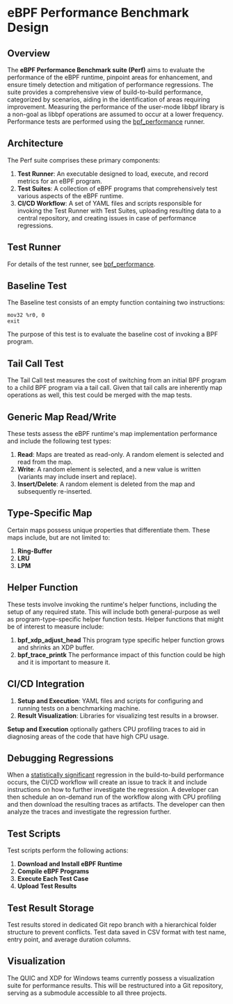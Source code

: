 # eBPF Performance Benchmark Design

## Overview

The **eBPF Performance Benchmark suite (Perf)** aims to evaluate the performance of the eBPF runtime, pinpoint areas for enhancement, and ensure timely detection and mitigation of performance regressions. The suite provides a comprehensive view of build-to-build performance, categorized by scenarios, aiding in the identification of areas requiring improvement. Measuring the performance of the user-mode libbpf library is a non-goal as libbpf operations are assumed to occur at a lower frequency. Performance tests are performed using the [bpf_performance](https://github.com/Alan-Jowett/bpf_performance) runner.

## Architecture

The Perf suite comprises these primary components:

1. **Test Runner**: An executable designed to load, execute, and record metrics for an eBPF program.
2. **Test Suites**: A collection of eBPF programs that comprehensively test various aspects of the eBPF runtime.
3. **CI/CD Workflow**: A set of YAML files and scripts responsible for invoking the Test Runner with Test Suites, uploading resulting data to a central repository, and creating issues in case of performance regressions.

## Test Runner

For details of the test runner, see [bpf_performance](https://github.com/Alan-Jowett/bpf_performance).

## Baseline Test

The Baseline test consists of an empty function containing two instructions:

```assembly
mov32 %r0, 0
exit
```

The purpose of this test is to evaluate the baseline cost of invoking a BPF program.

## Tail Call Test

The Tail Call test measures the cost of switching from an initial BPF program to a child BPF program via a tail call. Given that tail calls are inherently map operations as well, this test could be merged with the map tests.

## Generic Map Read/Write

These tests assess the eBPF runtime's map implementation performance and include the following test types:

1. **Read**: Maps are treated as read-only. A random element is selected and read from the map.
2. **Write**: A random element is selected, and a new value is written (variants may include insert and replace).
3. **Insert/Delete**: A random element is deleted from the map and subsequently re-inserted.

## Type-Specific Map

Certain maps possess unique properties that differentiate them. These maps include, but are not limited to:

1. **Ring-Buffer**
2. **LRU**
3. **LPM**

## Helper Function

These tests involve invoking the runtime's helper functions, including the setup of any required state. This will include both general-purpose as well as program-type-specific helper function tests. Helper functions that might be of interest to measure include:
1. **bpf_xdp_adjust_head** This program type specific helper function grows and shrinks an XDP buffer.
2. **bpf_trace_printk** The performance impact of this function could be high and it is important to measure it.

## CI/CD Integration

1. **Setup and Execution**: YAML files and scripts for configuring and running tests on a benchmarking machine.
2. **Result Visualization**: Libraries for visualizing test results in a browser.

**Setup and Execution** optionally gathers CPU profiling traces to aid in diagnosing areas of the code that have high CPU usage.

## Debugging Regressions

When a [statistically significant](https://en.wikipedia.org/wiki/Statistical_significance) regression in the build-to-build performance occurs, the CI/CD workflow will create an issue to track it and include instructions on how to further investigate the regression. A developer can then schedule an on-demand run of the workflow along with CPU profiling and then download the resulting traces as artifacts. The developer can then analyze the traces and investigate the regression further.

## Test Scripts

Test scripts perform the following actions:

1. **Download and Install eBPF Runtime**
2. **Compile eBPF Programs**
3. **Execute Each Test Case**
4. **Upload Test Results**

## Test Result Storage

Test results stored in dedicated Git repo branch with a hierarchical folder structure to prevent conflicts. Test data saved in CSV format with test name, entry point, and average duration columns.

## Visualization

The QUIC and XDP for Windows teams currently possess a visualization suite for performance results. This will be restructured into a Git repository, serving as a submodule accessible to all three projects.